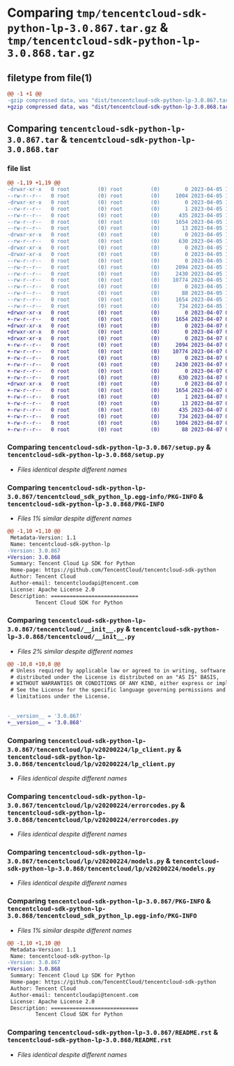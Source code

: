 # Comparing `tmp/tencentcloud-sdk-python-lp-3.0.867.tar.gz` & `tmp/tencentcloud-sdk-python-lp-3.0.868.tar.gz`

## filetype from file(1)

```diff
@@ -1 +1 @@
-gzip compressed data, was "dist/tencentcloud-sdk-python-lp-3.0.867.tar", last modified: Wed Apr  5 16:42:55 2023, max compression
+gzip compressed data, was "dist/tencentcloud-sdk-python-lp-3.0.868.tar", last modified: Fri Apr  7 00:44:58 2023, max compression
```

## Comparing `tencentcloud-sdk-python-lp-3.0.867.tar` & `tencentcloud-sdk-python-lp-3.0.868.tar`

### file list

```diff
@@ -1,19 +1,19 @@
-drwxr-xr-x   0 root         (0) root         (0)        0 2023-04-05 16:42:55.000000 tencentcloud-sdk-python-lp-3.0.867/
--rw-r--r--   0 root         (0) root         (0)     1004 2023-04-05 16:42:55.000000 tencentcloud-sdk-python-lp-3.0.867/setup.py
-drwxr-xr-x   0 root         (0) root         (0)        0 2023-04-05 16:42:55.000000 tencentcloud-sdk-python-lp-3.0.867/tencentcloud_sdk_python_lp.egg-info/
--rw-r--r--   0 root         (0) root         (0)        1 2023-04-05 16:42:55.000000 tencentcloud-sdk-python-lp-3.0.867/tencentcloud_sdk_python_lp.egg-info/dependency_links.txt
--rw-r--r--   0 root         (0) root         (0)      435 2023-04-05 16:42:55.000000 tencentcloud-sdk-python-lp-3.0.867/tencentcloud_sdk_python_lp.egg-info/SOURCES.txt
--rw-r--r--   0 root         (0) root         (0)     1654 2023-04-05 16:42:55.000000 tencentcloud-sdk-python-lp-3.0.867/tencentcloud_sdk_python_lp.egg-info/PKG-INFO
--rw-r--r--   0 root         (0) root         (0)       13 2023-04-05 16:42:55.000000 tencentcloud-sdk-python-lp-3.0.867/tencentcloud_sdk_python_lp.egg-info/top_level.txt
-drwxr-xr-x   0 root         (0) root         (0)        0 2023-04-05 16:42:55.000000 tencentcloud-sdk-python-lp-3.0.867/tencentcloud/
--rw-r--r--   0 root         (0) root         (0)      630 2023-04-05 16:42:55.000000 tencentcloud-sdk-python-lp-3.0.867/tencentcloud/__init__.py
-drwxr-xr-x   0 root         (0) root         (0)        0 2023-04-05 16:42:55.000000 tencentcloud-sdk-python-lp-3.0.867/tencentcloud/lp/
-drwxr-xr-x   0 root         (0) root         (0)        0 2023-04-05 16:42:55.000000 tencentcloud-sdk-python-lp-3.0.867/tencentcloud/lp/v20200224/
--rw-r--r--   0 root         (0) root         (0)        0 2023-04-05 16:42:55.000000 tencentcloud-sdk-python-lp-3.0.867/tencentcloud/lp/v20200224/__init__.py
--rw-r--r--   0 root         (0) root         (0)     2094 2023-04-05 16:42:55.000000 tencentcloud-sdk-python-lp-3.0.867/tencentcloud/lp/v20200224/lp_client.py
--rw-r--r--   0 root         (0) root         (0)     2430 2023-04-05 16:42:55.000000 tencentcloud-sdk-python-lp-3.0.867/tencentcloud/lp/v20200224/errorcodes.py
--rw-r--r--   0 root         (0) root         (0)    10774 2023-04-05 16:42:55.000000 tencentcloud-sdk-python-lp-3.0.867/tencentcloud/lp/v20200224/models.py
--rw-r--r--   0 root         (0) root         (0)        0 2023-04-05 16:42:55.000000 tencentcloud-sdk-python-lp-3.0.867/tencentcloud/lp/__init__.py
--rw-r--r--   0 root         (0) root         (0)       88 2023-04-05 16:42:55.000000 tencentcloud-sdk-python-lp-3.0.867/setup.cfg
--rw-r--r--   0 root         (0) root         (0)     1654 2023-04-05 16:42:55.000000 tencentcloud-sdk-python-lp-3.0.867/PKG-INFO
--rw-r--r--   0 root         (0) root         (0)      734 2023-04-05 16:42:55.000000 tencentcloud-sdk-python-lp-3.0.867/README.rst
+drwxr-xr-x   0 root         (0) root         (0)        0 2023-04-07 00:44:58.000000 tencentcloud-sdk-python-lp-3.0.868/
+-rw-r--r--   0 root         (0) root         (0)     1654 2023-04-07 00:44:58.000000 tencentcloud-sdk-python-lp-3.0.868/PKG-INFO
+drwxr-xr-x   0 root         (0) root         (0)        0 2023-04-07 00:44:58.000000 tencentcloud-sdk-python-lp-3.0.868/tencentcloud/
+drwxr-xr-x   0 root         (0) root         (0)        0 2023-04-07 00:44:58.000000 tencentcloud-sdk-python-lp-3.0.868/tencentcloud/lp/
+drwxr-xr-x   0 root         (0) root         (0)        0 2023-04-07 00:44:58.000000 tencentcloud-sdk-python-lp-3.0.868/tencentcloud/lp/v20200224/
+-rw-r--r--   0 root         (0) root         (0)     2094 2023-04-07 00:44:58.000000 tencentcloud-sdk-python-lp-3.0.868/tencentcloud/lp/v20200224/lp_client.py
+-rw-r--r--   0 root         (0) root         (0)    10774 2023-04-07 00:44:58.000000 tencentcloud-sdk-python-lp-3.0.868/tencentcloud/lp/v20200224/models.py
+-rw-r--r--   0 root         (0) root         (0)        0 2023-04-07 00:44:58.000000 tencentcloud-sdk-python-lp-3.0.868/tencentcloud/lp/v20200224/__init__.py
+-rw-r--r--   0 root         (0) root         (0)     2430 2023-04-07 00:44:58.000000 tencentcloud-sdk-python-lp-3.0.868/tencentcloud/lp/v20200224/errorcodes.py
+-rw-r--r--   0 root         (0) root         (0)        0 2023-04-07 00:44:58.000000 tencentcloud-sdk-python-lp-3.0.868/tencentcloud/lp/__init__.py
+-rw-r--r--   0 root         (0) root         (0)      630 2023-04-07 00:44:58.000000 tencentcloud-sdk-python-lp-3.0.868/tencentcloud/__init__.py
+drwxr-xr-x   0 root         (0) root         (0)        0 2023-04-07 00:44:58.000000 tencentcloud-sdk-python-lp-3.0.868/tencentcloud_sdk_python_lp.egg-info/
+-rw-r--r--   0 root         (0) root         (0)     1654 2023-04-07 00:44:58.000000 tencentcloud-sdk-python-lp-3.0.868/tencentcloud_sdk_python_lp.egg-info/PKG-INFO
+-rw-r--r--   0 root         (0) root         (0)        1 2023-04-07 00:44:58.000000 tencentcloud-sdk-python-lp-3.0.868/tencentcloud_sdk_python_lp.egg-info/dependency_links.txt
+-rw-r--r--   0 root         (0) root         (0)       13 2023-04-07 00:44:58.000000 tencentcloud-sdk-python-lp-3.0.868/tencentcloud_sdk_python_lp.egg-info/top_level.txt
+-rw-r--r--   0 root         (0) root         (0)      435 2023-04-07 00:44:58.000000 tencentcloud-sdk-python-lp-3.0.868/tencentcloud_sdk_python_lp.egg-info/SOURCES.txt
+-rw-r--r--   0 root         (0) root         (0)      734 2023-04-07 00:44:58.000000 tencentcloud-sdk-python-lp-3.0.868/README.rst
+-rw-r--r--   0 root         (0) root         (0)     1004 2023-04-07 00:44:58.000000 tencentcloud-sdk-python-lp-3.0.868/setup.py
+-rw-r--r--   0 root         (0) root         (0)       88 2023-04-07 00:44:58.000000 tencentcloud-sdk-python-lp-3.0.868/setup.cfg
```

### Comparing `tencentcloud-sdk-python-lp-3.0.867/setup.py` & `tencentcloud-sdk-python-lp-3.0.868/setup.py`

 * *Files identical despite different names*

### Comparing `tencentcloud-sdk-python-lp-3.0.867/tencentcloud_sdk_python_lp.egg-info/PKG-INFO` & `tencentcloud-sdk-python-lp-3.0.868/PKG-INFO`

 * *Files 1% similar despite different names*

```diff
@@ -1,10 +1,10 @@
 Metadata-Version: 1.1
 Name: tencentcloud-sdk-python-lp
-Version: 3.0.867
+Version: 3.0.868
 Summary: Tencent Cloud Lp SDK for Python
 Home-page: https://github.com/TencentCloud/tencentcloud-sdk-python
 Author: Tencent Cloud
 Author-email: tencentcloudapi@tencent.com
 License: Apache License 2.0
 Description: ============================
         Tencent Cloud SDK for Python
```

### Comparing `tencentcloud-sdk-python-lp-3.0.867/tencentcloud/__init__.py` & `tencentcloud-sdk-python-lp-3.0.868/tencentcloud/__init__.py`

 * *Files 2% similar despite different names*

```diff
@@ -10,8 +10,8 @@
 # Unless required by applicable law or agreed to in writing, software
 # distributed under the License is distributed on an "AS IS" BASIS,
 # WITHOUT WARRANTIES OR CONDITIONS OF ANY KIND, either express or implied.
 # See the License for the specific language governing permissions and
 # limitations under the License.
 
 
-__version__ = '3.0.867'
+__version__ = '3.0.868'
```

### Comparing `tencentcloud-sdk-python-lp-3.0.867/tencentcloud/lp/v20200224/lp_client.py` & `tencentcloud-sdk-python-lp-3.0.868/tencentcloud/lp/v20200224/lp_client.py`

 * *Files identical despite different names*

### Comparing `tencentcloud-sdk-python-lp-3.0.867/tencentcloud/lp/v20200224/errorcodes.py` & `tencentcloud-sdk-python-lp-3.0.868/tencentcloud/lp/v20200224/errorcodes.py`

 * *Files identical despite different names*

### Comparing `tencentcloud-sdk-python-lp-3.0.867/tencentcloud/lp/v20200224/models.py` & `tencentcloud-sdk-python-lp-3.0.868/tencentcloud/lp/v20200224/models.py`

 * *Files identical despite different names*

### Comparing `tencentcloud-sdk-python-lp-3.0.867/PKG-INFO` & `tencentcloud-sdk-python-lp-3.0.868/tencentcloud_sdk_python_lp.egg-info/PKG-INFO`

 * *Files 1% similar despite different names*

```diff
@@ -1,10 +1,10 @@
 Metadata-Version: 1.1
 Name: tencentcloud-sdk-python-lp
-Version: 3.0.867
+Version: 3.0.868
 Summary: Tencent Cloud Lp SDK for Python
 Home-page: https://github.com/TencentCloud/tencentcloud-sdk-python
 Author: Tencent Cloud
 Author-email: tencentcloudapi@tencent.com
 License: Apache License 2.0
 Description: ============================
         Tencent Cloud SDK for Python
```

### Comparing `tencentcloud-sdk-python-lp-3.0.867/README.rst` & `tencentcloud-sdk-python-lp-3.0.868/README.rst`

 * *Files identical despite different names*

